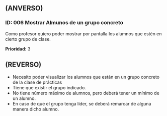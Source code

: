 ## (ANVERSO)

### ID: 006 Mostrar Almunos de un grupo concreto

Como profesor quiero poder mostrar por pantalla los alumnos que estén en cierto grupo de clase.

**Prioridad:** 3

## (REVERSO)

* Necesito poder visualizar los alumnos que están en un grupo concreto de la clase de prácticas
* Tiene que existir el grupo indicado.
* No tiene número máximo de alumnos, pero deberá tener un mínimo de un alumno.
* En caso de que el grupo tenga líder, se deberá remarcar de alguna manera dicho alumno.